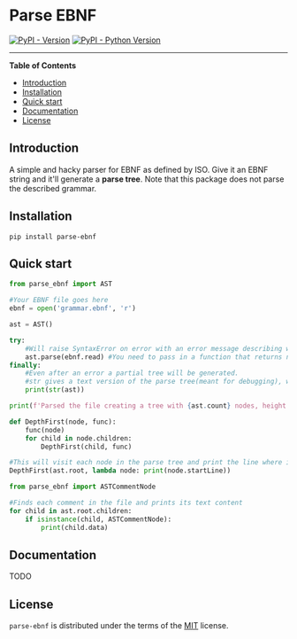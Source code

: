 # Parse EBNF

[![PyPI - Version](https://img.shields.io/pypi/v/parse-ebnf.svg)](https://pypi.org/project/parse-ebnf)
[![PyPI - Python Version](https://img.shields.io/pypi/pyversions/parse-ebnf.svg)](https://pypi.org/project/parse-ebnf)

-----

**Table of Contents**

- [Introduction](#introduction)
- [Installation](#installation)
- [Quick start](#quickstart)
- [Documentation](#documentation)
- [License](#license)

## Introduction

A simple and hacky parser for EBNF as defined by ISO. Give it an EBNF string and
it'll generate a **parse tree**. Note that this package does not parse the
described grammar.

## Installation

```console
pip install parse-ebnf
```
## Quick start

```python
from parse_ebnf import AST

#Your EBNF file goes here
ebnf = open('grammar.ebnf', 'r')

ast = AST()

try:
    #Will raise SyntaxError on error with an error message describing what went wrong
    ast.parse(ebnf.read) #You need to pass in a function that returns n characters where n is given as the first parameter.
finally:
    #Even after an error a partial tree will be generated.
    #str gives a text version of the parse tree(meant for debugging), while repr gives the text that it was produced from.
    print(str(ast))

print(f'Parsed the file creating a tree with {ast.count} nodes, height of {ast.height}. Each node has at MOST {ast.maxDegree} children.')

def DepthFirst(node, func):
    func(node)
    for child in node.children:
        DepthFirst(child, func)

#This will visit each node in the parse tree and print the line where its text begins
DepthFirst(ast.root, lambda node: print(node.startLine))

from parse_ebnf import ASTCommentNode

#Finds each comment in the file and prints its text content
for child in ast.root.children:
    if isinstance(child, ASTCommentNode):
        print(child.data)
```

## Documentation

TODO

## License

`parse-ebnf` is distributed under the terms of the [MIT](https://spdx.org/licenses/MIT.html) license.

